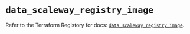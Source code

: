# `data_scaleway_registry_image`

Refer to the Terraform Registory for docs: [`data_scaleway_registry_image`](https://registry.terraform.io/providers/scaleway/scaleway/2.22.0/docs/data-sources/registry_image).
